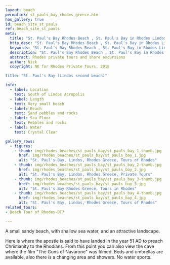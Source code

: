 ```yaml
---
layout: beach
permalink: st_pauls_bay_rhodes_greece.htm
has_gallery: true
id: beach_site_st_pauls
ref: beach_site_st_pauls
meta:
  title: "St. Paul's Bay Rhodes Beach , St. Paul's Bay in Rhodes Lindos Greece , Rhodes Private Tours"
  http_desc: "St. Paul's Bay Rhodes Beach , St. Paul's Bay in Rhodes Lindos Greece , Rhodes Private Tours"
  keywords: "St. Paul's Bay Rhodes Beach , St. Paul's Bay in Rhodes Lindos Greece , Rhodes Private Tours"
  description: "St. Paul's Bay Rhodes Beach , St. Paul's Bay in Rhodes Lindos Greece , Rhodes Private Tours"
  abstract: Rhodes private tours and shore excursions
  author: Nick
  copyright: NK for Rhodes Private Tours, 2018

title: "St. Paul's Bay (Lindos second beach)"

info:
  - label: Location
    text: South of Lindos Acropolis
  - label: Length
    text: Very small beach
  - label: Beach
    text: Sand pebbles and rocks
  - label: Sea Floor
    text: Pebbles and rocks
  - label: Water
    text: Crystal Clear

gallery_rows:
  - figures:
    - thumb: img/rhodes_beaches/st_pauls_bay/st_pauls_bay_1-thumb.jpg
      href: img/rhodes_beaches/st_pauls_bay/st_pauls_bay_1.jpg
      alt: "St. Paul's Bay, Lindos, Rhodes Greece, Tours of Rhodes"
    - thumb: img/rhodes_beaches/st_pauls_bay/st_pauls_bay_2-thumb.jpg
      href: img/rhodes_beaches/st_pauls_bay/st_pauls_bay_2.jpg
      alt: "St. Paul's Bay, Lindos, Rhodes Greece, Private Tours"
    - thumb: img/rhodes_beaches/st_pauls_bay/st_pauls_bay_3-thumb.jpg
      href: img/rhodes_beaches/st_pauls_bay/st_pauls_bay_3.jpg
      alt: "St. Paul's Bay Rhodes Greece, Tours in Rhodes"
    - thumb: img/rhodes_beaches/st_pauls_bay/st_pauls_bay_4-thumb.jpg
      href: img/rhodes_beaches/st_pauls_bay/st_pauls_bay_4.jpg
      alt: "St. Paul's Bay, Lindos, Rhodes Greece, Tours of Rhodes"
related_tours:
- Beach Tour of Rhodes-DT7

---
```

A small sandy beach, with shallow sea water, and an attractive landscape.

Here is where the apostle is said to have landed in the year 51 AD to preach Christianity to the Rhodians. From this point you can also view the cave where the film "The Guns of Navarone" was filmed. Beds and umbrellas are available, also there is a changing area and showers. No water sports.
